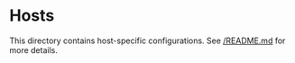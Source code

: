 # Hosts
This directory contains host-specific configurations. See [/README.md](README.md) for more details.
